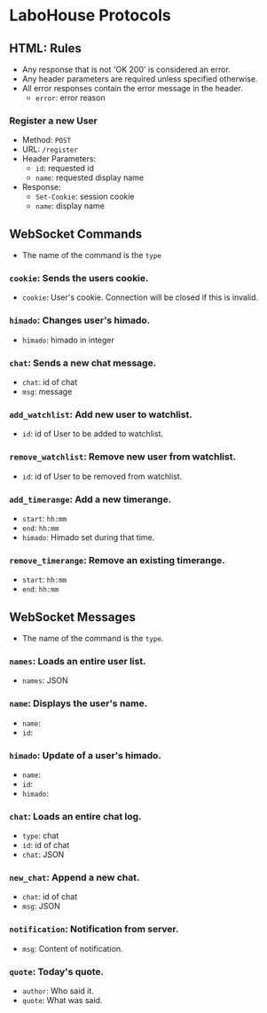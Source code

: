 # LaboHouse Protocols

## HTML: Rules
  * Any response that is not 'OK 200' is considered an error.
  * Any header parameters are required unless specified otherwise.
  * All error responses contain the error message in the header.
    * `error`: error reason

### Register a new User
  * Method: `POST`
  * URL: `/register`
  * Header Parameters:
    * `id`: requested id
    * `name`: requested display name
  * Response:
    * `Set-Cookie`: session cookie
    * `name`: display name

## WebSocket Commands
  * The name of the command is the `type`

### `cookie`: Sends the users cookie.
  * `cookie`: User's cookie. Connection will be closed if this is invalid.

### `himado`: Changes user's himado.
  * `himado`: himado in integer

### `chat`: Sends a new chat message.
  * `chat`: id of chat
  * `msg`: message

### `add_watchlist`: Add new user to watchlist.
  * `id`: id of User to be added to watchlist.

### `remove_watchlist`: Remove new user from watchlist.
  * `id`: id of User to be removed from watchlist.

### `add_timerange`: Add a new timerange.
  * `start`: `hh:mm`
  * `end`: `hh:mm`
  * `himado`: Himado set during that time.

### `remove_timerange`: Remove an existing timerange.
  * `start`: `hh:mm`
  * `end`: `hh:mm`

## WebSocket Messages
  * The name of the command is the `type`.

### `names`: Loads an entire user list.
  * `names`: JSON

### `name`: Displays the user's name.
  * `name`:
  * `id`:

### `himado`: Update of a user's himado.
  * `name`:
  * `id`:
  * `himado`:

### `chat`: Loads an entire chat log.
  * `type`: chat
  * `id`: id of chat
  * `chat`: JSON

### `new_chat`: Append a new chat.
  * `chat`: id of chat
  * `msg`: JSON

### `notification`: Notification from server.
  * `msg`: Content of notification.

### `quote`: Today's quote.
  * `author`: Who said it.
  * `quote`: What was said.
